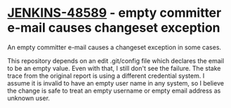 # [JENKINS-48589](https://issues.jenkins-ci.org/browse/JENKINS-48589) - empty committer e-mail causes changeset exception

An empty committer e-mail causes a changeset exception in some cases.

This repository depends on an edit .git/config file which declares
the email to be an empty value.  Even with that, I still don't see the
failure.  The stake trace from the original report is using a different
credential system.  I assume it is invalid to have an empty user name in
any system, so I believe the change is safe to treat an empty username
or empty email address as unknown user.
